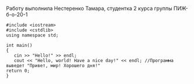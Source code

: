 Работу выполнила Нестеренко Тамара, студентка 2 курса группы ПИЖ-б-о-20-1
~~~
#include <iostream>
#include <cstdlib> 
using namespace std;

int main() 
{ 
   cin >> "Hello!" >> endl;    
   cout << "Hello, world! Have a nice day!" << endl; //Программа выведет "Привет, мир! Хорошего дня!"
return 0; 
}
~~~
